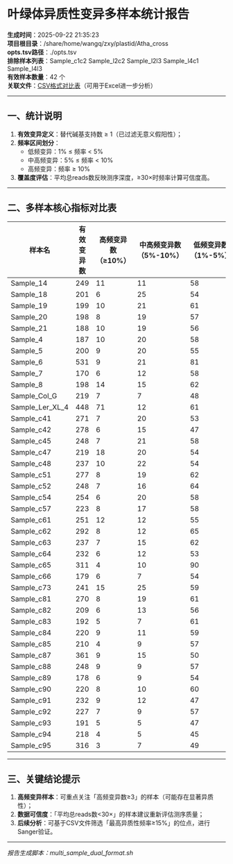 # 叶绿体异质性变异多样本统计报告
**生成时间**：2025-09-22 21:35:23  
**项目根目录**：/share/home/wangq/zxy/plastid/Atha_cross  
**opts.tsv路径**：./opts.tsv  
**排除样本列表**：Sample_c1c2 Sample_l2c2 Sample_l2l3 Sample_l4c1 Sample_l4l3  
**有效样本数量**：42 个  
**关联文件**：[CSV格式对比表](chloro_multi_stats.csv)（可用于Excel进一步分析）

---

## 一、统计说明
1. **有效变异定义**：替代碱基支持数 ≥ 1（已过滤无意义假阳性）；
2. **频率区间划分**：
   - 低频变异：1% ≤ 频率 < 5%  
   - 中高频变异：5% ≤ 频率 < 10%  
   - 高频变异：频率 ≥ 10%  
3. **覆盖度评估**：平均总reads数反映测序深度，≥30×时频率计算可信度高。

---

## 二、多样本核心指标对比表
| 样本名       | 有效变异数 | 高频变异数（≥10%） | 中高频变异数（5%-10%） | 低频变异数（1%-5%） | 平均异质性频率（%） | 最高异质性频率（%） | 平均总reads数（×） | 最高频率位点（Pt:POS） |
|--------------|------------|--------------------|------------------------|--------------------|---------------------|---------------------|--------------------|------------------------|
| Sample_14 | 249 | 11 | 11 | 58 | 3.09 | 100.00 | 2330.4 | Pt:136734 |
| Sample_18 | 201 | 6 | 25 | 54 | 2.30 | 33.58 | 1892.7 | Pt:110081 |
| Sample_19 | 199 | 10 | 21 | 61 | 4.32 | 100.00 | 1272.2 | Pt:136734 |
| Sample_20 | 198 | 8 | 19 | 57 | 3.98 | 100.00 | 1737.9 | Pt:136734 |
| Sample_21 | 188 | 10 | 19 | 56 | 4.79 | 100.00 | 1449.8 | Pt:136734 |
| Sample_4 | 187 | 10 | 20 | 58 | 2.87 | 100.00 | 1357.6 | Pt:36321 |
| Sample_5 | 200 | 9 | 20 | 55 | 4.26 | 100.00 | 1361.6 | Pt:136734 |
| Sample_6 | 531 | 9 | 21 | 81 | 1.15 | 33.96 | 2727.2 | Pt:128568 |
| Sample_7 | 170 | 6 | 12 | 58 | 4.25 | 100.00 | 2783.7 | Pt:136734 |
| Sample_8 | 198 | 14 | 15 | 62 | 4.66 | 100.00 | 1047.6 | Pt:136734 |
| Sample_Col_G | 219 | 7 | 7 | 48 | 1.41 | 15.64 | 3720.1 | Pt:66699 |
| Sample_Ler_XL_4 | 448 | 71 | 12 | 61 | 14.51 | 100.00 | 5962.5 | Pt:4870 |
| Sample_c41 | 271 | 7 | 20 | 53 | 1.69 | 37.56 | 2707.8 | Pt:128568 |
| Sample_c42 | 278 | 6 | 15 | 47 | 1.32 | 23.08 | 2158.3 | Pt:110081 |
| Sample_c45 | 248 | 7 | 21 | 58 | 1.95 | 38.25 | 2978.7 | Pt:110081 |
| Sample_c47 | 219 | 18 | 20 | 54 | 2.73 | 29.53 | 1157.1 | Pt:28570 |
| Sample_c48 | 237 | 10 | 22 | 54 | 2.43 | 89.64 | 2458.2 | Pt:28672 |
| Sample_c51 | 277 | 8 | 19 | 62 | 1.85 | 42.65 | 2472.9 | Pt:110081 |
| Sample_c52 | 248 | 7 | 16 | 64 | 1.80 | 41.86 | 2409.8 | Pt:128568 |
| Sample_c54 | 254 | 6 | 20 | 58 | 1.81 | 44.44 | 1902.0 | Pt:110081 |
| Sample_c57 | 223 | 8 | 17 | 58 | 2.36 | 89.59 | 2595.2 | Pt:28672 |
| Sample_c61 | 251 | 12 | 12 | 55 | 1.97 | 25.39 | 2510.5 | Pt:110081 |
| Sample_c62 | 292 | 8 | 12 | 65 | 1.56 | 29.26 | 2448.6 | Pt:110081 |
| Sample_c63 | 237 | 7 | 15 | 62 | 1.85 | 29.02 | 2190.4 | Pt:110081 |
| Sample_c64 | 232 | 6 | 12 | 53 | 1.53 | 22.86 | 1955.8 | Pt:67163 |
| Sample_c65 | 311 | 4 | 10 | 90 | 1.43 | 28.40 | 2559.7 | Pt:110081 |
| Sample_c66 | 179 | 6 | 7 | 54 | 1.74 | 28.28 | 3235.3 | Pt:110081 |
| Sample_c73 | 241 | 15 | 25 | 59 | 2.68 | 44.17 | 2079.3 | Pt:110081 |
| Sample_c81 | 270 | 8 | 19 | 61 | 1.92 | 43.97 | 2096.5 | Pt:110081 |
| Sample_c82 | 209 | 6 | 13 | 56 | 1.87 | 33.33 | 3088.8 | Pt:67163 |
| Sample_c83 | 192 | 5 | 7 | 61 | 1.74 | 28.00 | 3624.4 | Pt:67163 |
| Sample_c84 | 220 | 9 | 11 | 59 | 2.03 | 39.16 | 3149.3 | Pt:110081 |
| Sample_c85 | 210 | 4 | 9 | 57 | 1.51 | 27.23 | 3423.4 | Pt:110081 |
| Sample_c87 | 361 | 9 | 15 | 50 | 1.16 | 25.56 | 3278.2 | Pt:110081 |
| Sample_c88 | 248 | 9 | 9 | 57 | 1.69 | 33.93 | 3206.9 | Pt:110081 |
| Sample_c89 | 178 | 6 | 9 | 54 | 1.74 | 19.85 | 2652.6 | Pt:110081 |
| Sample_c90 | 220 | 8 | 10 | 60 | 2.05 | 89.38 | 3520.2 | Pt:28672 |
| Sample_c91 | 232 | 9 | 12 | 47 | 1.62 | 21.59 | 3594.6 | Pt:110081 |
| Sample_c92 | 227 | 7 | 9 | 57 | 1.62 | 23.13 | 3095.2 | Pt:110081 |
| Sample_c93 | 191 | 5 | 5 | 47 | 1.70 | 87.25 | 2269.6 | Pt:28672 |
| Sample_c94 | 218 | 4 | 5 | 45 | 1.12 | 13.25 | 5387.2 | Pt:111 |
| Sample_c95 | 316 | 3 | 7 | 49 | 0.85 | 14.03 | 5400.8 | Pt:46614 |

---

## 三、关键结论提示
1. **高频变异样本**：可重点关注「高频变异数≥3」的样本（可能存在显著异质性）；
2. **数据可信度**：「平均总reads数<30×」的样本建议重新评估测序质量；
3. **后续分析**：可基于CSV文件筛选「最高异质性频率≥15%」的位点，进行Sanger验证。

---

*报告生成脚本：multi_sample_dual_format.sh*
